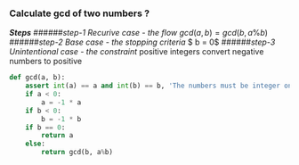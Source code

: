 
### Calculate gcd of two numbers ?

***Steps***
######*step-1 Recurive case - the flow* 
$gcd(a, b) = gcd(b, a\%b)$
######*step-2 Base case - the stopping criteria*
$ b = 0$
######*step-3 Unintentional case - the constraint*
positive integers
convert negative numbers to positive

```python
def gcd(a, b):
    assert int(a) == a and int(b) == b, 'The numbers must be integer only!'
    if a < 0:
        a = -1 * a
    if b < 0:
        b = -1 * b
    if b == 0:
        return a
    else:
        return gcd(b, a%b)

```